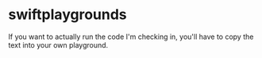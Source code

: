# swiftplaygrounds

If you want to actually run the code I'm checking in, you'll have to copy the text into your own playground.
